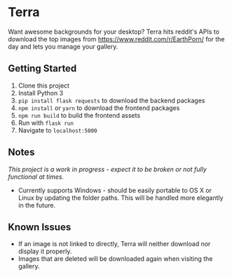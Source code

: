 # Terra
Want awesome backgrounds for your desktop? Terra hits reddit's APIs to download the top images from https://www.reddit.com/r/EarthPorn/ for the day and lets you manage your gallery.

## Getting Started
1. Clone this project
2. Install Python 3
3. `pip install flask requests` to download the backend packages
4. `npm install` or `yarn` to download the frontend packages
5. `npm run build` to build the frontend assets
6. Run with `flask run`
7. Navigate to `localhost:5000`

## Notes
*This project is a work in progress - expect it to be broken or not fully functional at times.*
- Currently supports Windows - should be easily portable to OS X or Linux by updating the folder paths. This will be handled more elegantly in the future.

## Known Issues
- If an image is not linked to directly, Terra will neither download nor display it properly.
- Images that are deleted will be downloaded again when visiting the gallery.
